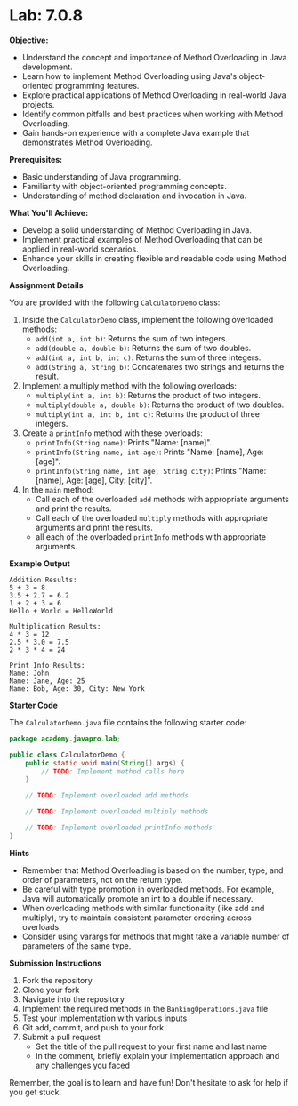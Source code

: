 # Lab: 7.0.8

**Objective:**

- Understand the concept and importance of Method Overloading in Java development.
- Learn how to implement Method Overloading using Java's object-oriented programming features.
- Explore practical applications of Method Overloading in real-world Java projects.
- Identify common pitfalls and best practices when working with Method Overloading.
- Gain hands-on experience with a complete Java example that demonstrates Method Overloading.

**Prerequisites:**

- Basic understanding of Java programming.
- Familiarity with object-oriented programming concepts.
- Understanding of method declaration and invocation in Java.

**What You'll Achieve:**

- Develop a solid understanding of Method Overloading in Java.
- Implement practical examples of Method Overloading that can be applied in real-world scenarios.
- Enhance your skills in creating flexible and readable code using Method Overloading.

**Assignment Details**

You are provided with the following `CalculatorDemo` class:

1. Inside the `CalculatorDemo` class, implement the following overloaded methods:
    - `add(int a, int b)`: Returns the sum of two integers.
    - `add(double a, double b)`: Returns the sum of two doubles.
    - `add(int a, int b, int c)`: Returns the sum of three integers.
    - `add(String a, String b)`: Concatenates two strings and returns the result.
2. Implement a multiply method with the following overloads:
    - `multiply(int a, int b)`: Returns the product of two integers.
    - `multiply(double a, double b)`: Returns the product of two doubles.
    - `multiply(int a, int b, int c)`: Returns the product of three integers.
3. Create a `printInfo` method with these overloads:
    - `printInfo(String name)`: Prints "Name: [name]".
    - `printInfo(String name, int age)`: Prints "Name: [name], Age: [age]".
    - `printInfo(String name, int age, String city)`: Prints "Name: [name], Age: [age], City: [city]".
4. In the `main` method:
    - Call each of the overloaded `add` methods with appropriate arguments and print the results.
    - Call each of the overloaded `multiply` methods with appropriate arguments and print the results.
    - all each of the overloaded `printInfo` methods with appropriate arguments.

**Example Output**

```
Addition Results:
5 + 3 = 8
3.5 + 2.7 = 6.2
1 + 2 + 3 = 6
Hello + World = HelloWorld

Multiplication Results:
4 * 3 = 12
2.5 * 3.0 = 7.5
2 * 3 * 4 = 24

Print Info Results:
Name: John
Name: Jane, Age: 25
Name: Bob, Age: 30, City: New York
```

**Starter Code**

The `CalculatorDemo.java` file contains the following starter code:

```java
package academy.javapro.lab;

public class CalculatorDemo {
    public static void main(String[] args) {
        // TODO: Implement method calls here
    }

    // TODO: Implement overloaded add methods

    // TODO: Implement overloaded multiply methods

    // TODO: Implement overloaded printInfo methods
}

```

**Hints**

- Remember that Method Overloading is based on the number, type, and order of parameters, not on the return type.
- Be careful with type promotion in overloaded methods. For example, Java will automatically promote an int to a double
  if necessary.
- When overloading methods with similar functionality (like add and multiply), try to maintain consistent parameter
  ordering across overloads.
- Consider using varargs for methods that might take a variable number of parameters of the same type.

**Submission Instructions**

1. Fork the repository
2. Clone your fork
3. Navigate into the repository
4. Implement the required methods in the `BankingOperations.java` file
5. Test your implementation with various inputs
6. Git add, commit, and push to your fork
7. Submit a pull request
    - Set the title of the pull request to your first name and last name
    - In the comment, briefly explain your implementation approach and any challenges you faced

Remember, the goal is to learn and have fun! Don't hesitate to ask for help if you get stuck.